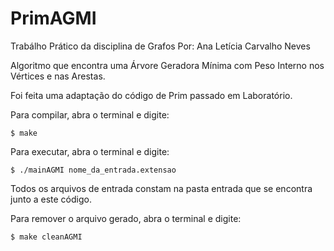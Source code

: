 # PrimAGMI
Trabálho Prático da disciplina de Grafos
	Por:
		Ana Letícia Carvalho Neves

Algoritmo que encontra uma Árvore Geradora Mínima
com Peso Interno nos Vértices e nas Arestas.

Foi feita uma adaptação do código de Prim passado em Laboratório.

Para compilar, abra o terminal e digite:
	
	$ make

Para executar, abra o terminal e digite:
	
	$ ./mainAGMI nome_da_entrada.extensao

Todos os arquivos de entrada constam na pasta entrada que se encontra junto a este código.

Para remover o arquivo gerado, abra o terminal e digite:

	$ make cleanAGMI

